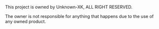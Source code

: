 This project is owned by Unknown-XK,
ALL RIGHT RESERVED.

The owner is not responsible for anything that happens due to the use of any owned product.
